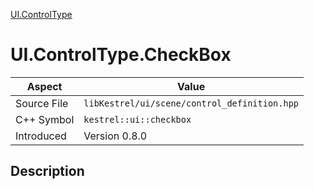 [UI.ControlType](index)
# UI.ControlType.CheckBox
| Aspect | Value |
| --- | --- |
| Source File | `libKestrel/ui/scene/control_definition.hpp` |
| C++ Symbol | `kestrel::ui::checkbox` |
| Introduced | Version 0.8.0 |
## Description


